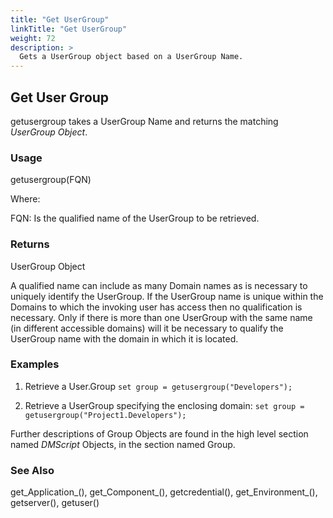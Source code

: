 ```yaml
---
title: "Get UserGroup"
linkTitle: "Get UserGroup"
weight: 72
description: >
  Gets a UserGroup object based on a UserGroup Name. 
---
```


## Get User Group

getusergroup takes a UserGroup Name and returns the matching _UserGroup Object_.

### Usage

getusergroup(FQN)

Where:

FQN: Is the qualified name of the UserGroup to be retrieved.

### Returns

UserGroup Object

A qualified name can include as many Domain names as is necessary to uniquely identify the UserGroup. If the UserGroup name is unique within the Domains to which the invoking user has access then no qualification is necessary. Only if there is more than one UserGroup with the same name (in different accessible domains) will it be necessary to qualify the UserGroup name with the domain in which it is located.

### Examples

1) Retrieve a User.Group
  `set group = getusergroup("Developers");`

2) Retrieve a UserGroup specifying the enclosing domain:
  `set group = getusergroup("Project1.Developers");`

Further descriptions of Group Objects are found in the high level section named _DMScript_ Objects, in the section named Group.

### See Also

get_Application_(), get_Component_(), getcredential(), get_Environment_(), getserver(), getuser()
